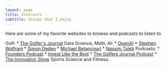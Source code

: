 ```yaml
---
layout: page
title: Interests
subtitle: things that I enjoy
---
```


Here are some of my favorite websites to browse and podcasts to listen to.

Golf:
    * [The Golfer's Journal](https://www.thegolfersjournal.com)
Data Science, Math, AI:
    * [OpenAI](https://openai.com/)
    * [Stephen Wolfram](https://www.stephenwolfram.com/)
    * [Simon Dedeo](https://sites.santafe.edu/~simon/)
    * [Michael Betancourt](https://betanalpha.github.io/)
    * [Nassim Taleb](https://www.fooledbyrandomness.com/)
Podcasts:
    * [Founders Podcast](https://founders.simplecast.com/)
    * [Invest Like the Best](https://podcasts.apple.com/us/podcast/invest-like-the-best-with-patrick-oshaughnessy/id1154105909)
    * [The Golfers Journal Podcast](https://www.golfersjournal.com/category/podcast/)
    * [The Innovation Show](https://theinnovationshow.io/)
Sports Science and Fitness:










